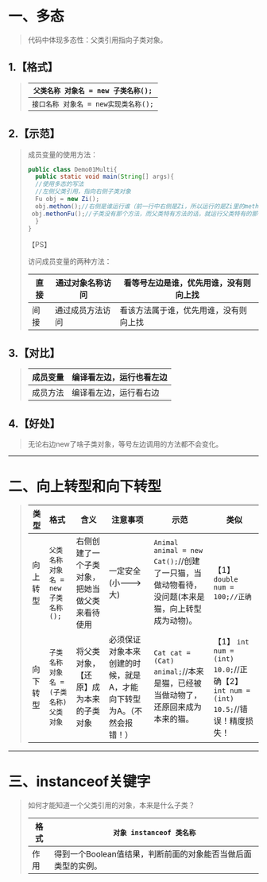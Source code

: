 # 一、多态

> 代码中体现多态性：父类引用指向子类对象。

## 1.【格式】

> | `父类名称 对象名 = new 子类名称();`  |
> | ------------------------------------ |
> | `接口名称 对象名 = new实现类名称();` |
>

## 2.【示范】

> 成员变量的使用方法：
>
> ```java
> public class Demo01Multi{
> 	public static void main(String[] args){
> 	//使用多态的写法
> 	//左侧父类引用，指向右侧子类对象
> 	Fu obj = new Zi();
> 	obj.methon();//右侧是谁运行谁（前一行中右侧是Zi，所以运行的是Zi里的methon()方法）
>  obj.methonFu();//子类没有那个方法，而父类特有方法的话，就运行父类特有的那个方法    
> 	}
> }
> ```
>
> 【PS】
>
> 访问成员变量的两种方法：
>
> | 直接 | 通过对象名称访问 | 看等号左边是谁，优先用谁，没有则向上找 |
> | ---- | ---------------- | -------------------------------------- |
> | 间接 | 通过成员方法访问 | 看该方法属于谁，优先用谁，没有则向上找 |
>

## 3.【对比】

> | 成员变量 | 编译看左边，运行也看左边 |
> | -------- | ------------------------ |
> | 成员方法 | 编译看左边，运行看右边   |
>

## 4.【好处】

> 无论右边new了啥子类对象，等号左边调用的方法都不会变化。

------

# 二、向上转型和向下转型

> 
>
> | 类   型  | 格式                                      | 含义                                           | 注意事项                                                     | 示范                                                         | 类似                                                         |
> | -------- | :---------------------------------------- | ---------------------------------------------- | ------------------------------------------------------------ | ------------------------------------------------------------ | ------------------------------------------------------------ |
> | 向上转型 | `父类名称 对象名 = new 子类名称();    `   | 右侧创建了一个子类对象，把她当做父类来看待使用 | 一定安全 (小--->大)                                          | `Animal animal = new Cat();`//创建了一只猫，当做动物看待，没问题(本来是猫，向上转型成为动物)。 | 【1】`double    num = 100;//正确`                            |
> | 向下转型 | `子类名称 对象名 = (子类名称) 父类对象  ` | 将父类对象，【还原】成为本来的子类对象         | 必须保证对象本来创建的时候，就是A，才能向下转型为A。（不然会报错！） | `Cat cat = (Cat) animal;`//本来是猫，已经被当做动物了，还原回来成为本来的猫。 | 【1】 `int num = (int) 10.0;`//正确【2】`int num = (int) 10.5;`//错误！精度损失！ |

------

# 三、instanceof关键字

> 如何才能知道一个父类引用的对象，本来是什么子类？
>
> | 格式 | `对象 instanceof 类名称`                                     |
> | ---- | ------------------------------------------------------------ |
> | 作用 | 得到一个Boolean值结果，判断前面的对象能否当做后面类型的实例。 |
>
> 

